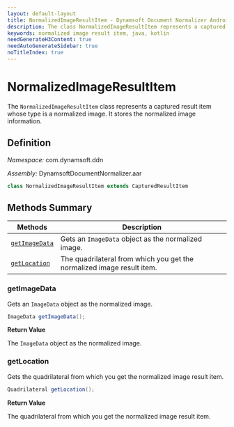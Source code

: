 ```yaml
---
layout: default-layout
title: NormalizedImageResultItem - Dynamsoft Document Normalizer Android SDK API Reference
description: The class NormalizedImageResultItem represents a captured result item whose type is a normalized image. It stores the normalized image information.
keywords: normalized image result item, java, kotlin
needGenerateH3Content: true
needAutoGenerateSidebar: true
noTitleIndex: true
---
```


# NormalizedImageResultItem

The `NormalizedImageResultItem` class represents a captured result item whose type is a normalized image. It stores the normalized image information.

## Definition

*Namespace:* com.dynamsoft.ddn

*Assembly:* DynamsoftDocumentNormalizer.aar

```java
class NormalizedImageResultItem extends CapturedResultItem
```

## Methods Summary

| Methods | Description |
| ---------- | ----------- |
| [`getImageData`](#getimagedata) | Gets an `ImageData` object as the normalized image. |
| [`getLocation`](#getlocation) | The quadrilateral from which you get the normalized image result item. |

### getImageData

Gets an `ImageData` object as the normalized image.

```java
ImageData getImageData();
```

**Return Value**

The `ImageData` object as the normalized image.

### getLocation

Gets the quadrilateral from which you get the normalized image result item.

```java
Quadrilateral getLocation();
```

**Return Value**

The quadrilateral from which you get the normalized image result item.

